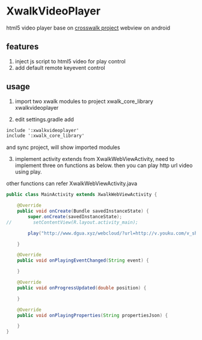 # XwalkVideoPlayer
html5 video player base on [crosswalk project](https://crosswalk-project.org/) webview on android

## features
1. inject js script to html5 video for play control
2. add default remote keyevent control


## usage

1. import two xwalk modules to project 
xwalk_core_library xwalkvideoplayer

2. edit settings.gradle
add 
```xml
include ':xwalkvideoplayer'
include ':xwalk_core_library'
```
and sync project, will show imported modules

3. implement activity extends from XwalkWebViewActivity, need to implement three on functions as below.
then you can play http url video using play.

other functions can refer XwalkWebViewActivity.java

```java
public class MainActivity extends XwalkWebViewActivity {

    @Override
    public void onCreate(Bundle savedInstanceState) {
        super.onCreate(savedInstanceState);
//        setContentView(R.layout.activity_main);

        play("http://www.dgua.xyz/webcloud/?url=http://v.youku.com/v_show/id_XMzA4OTA4OTQyMA==.html");

    }

    @Override
    public void onPlayingEventChanged(String event) {

    }

    @Override
    public void onProgressUpdated(double position) {

    }

    @Override
    public void onPlayingProperties(String propertiesJson) {

    }
}
```
